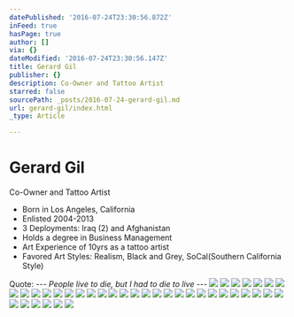 ```yaml
---
datePublished: '2016-07-24T23:30:56.872Z'
inFeed: true
hasPage: true
author: []
via: {}
dateModified: '2016-07-24T23:30:56.147Z'
title: Gerard Gil
publisher: {}
description: Co-Owner and Tattoo Artist
starred: false
sourcePath: _posts/2016-07-24-gerard-gil.md
url: gerard-gil/index.html
_type: Article

---
```

# Gerard Gil

Co-Owner and Tattoo Artist

* Born in Los Angeles, California
* Enlisted 2004-2013
* 3 Deployments: Iraq (2) and Afghanistan
* Holds a degree in Business Management
* Art Experience of 10yrs as a tattoo artist
* Favored Art Styles: Realism, Black and Grey, SoCal(Southern California Style)

Quote: _--- People live to die, but I had to die to live ---_
![](https://imgflo.herokuapp.com/graph/vahj1ThiexotieMo/01b16cc399428d95acbd8cc930d312dc/croprotate.jpg?cropheight=4032&cropwidth=3024&degrees=-90&input=https%3A%2F%2Fthe-grid-user-content.s3-us-west-2.amazonaws.com%2F77fe54f3-0669-47cd-9830-c60b3e01fb77.jpg&x=0&y=0)
![](https://the-grid-user-content.s3-us-west-2.amazonaws.com/04d171f9-5c08-4d60-a2d8-1472a0834c7a.jpg)
![](https://the-grid-user-content.s3-us-west-2.amazonaws.com/265a7bb0-12eb-4793-8b4e-d740dcfbec82.jpg)
![](https://imgflo.herokuapp.com/graph/vahj1ThiexotieMo/28daeadfb42e2aad22795294fc139043/croprotate.jpg?cropheight=4032&cropwidth=3024&degrees=-90&input=https%3A%2F%2Fthe-grid-user-content.s3-us-west-2.amazonaws.com%2Fd456ec52-cf40-447a-9652-a08ba016cde2.jpg&x=0&y=0)
![](https://the-grid-user-content.s3-us-west-2.amazonaws.com/51fd1adb-7ceb-492e-a8e0-d0ac007fd92a.jpg)
![](https://imgflo.herokuapp.com/graph/vahj1ThiexotieMo/0422f72b05c36cceef4a9d9c3f0dc184/croprotate.jpg?cropheight=4032&cropwidth=3024&degrees=-90&input=https%3A%2F%2Fthe-grid-user-content.s3-us-west-2.amazonaws.com%2F0a5c856b-8ab4-40ba-92a6-67740e8a0a27.jpg&x=0&y=0)
![](https://imgflo.herokuapp.com/graph/vahj1ThiexotieMo/ced9859e914b4304e73529e6e9028314/croprotate.jpg?cropheight=2297&cropwidth=3444&degrees=0&input=https%3A%2F%2Fthe-grid-user-content.s3-us-west-2.amazonaws.com%2F30c7d79a-77b6-4473-94c1-78d633d0f8d4.jpg&x=0&y=0)
![](https://imgflo.herokuapp.com/graph/vahj1ThiexotieMo/4445313d039451927938f74f66afeae9/croprotate.jpg?cropheight=4528&cropwidth=3210&degrees=0&input=https%3A%2F%2Fthe-grid-user-content.s3-us-west-2.amazonaws.com%2Fdd3f3f57-d104-4b8f-a21e-536797b9e7e7.jpg&x=0&y=0)
![](https://the-grid-user-content.s3-us-west-2.amazonaws.com/04cef5c7-5164-4a6b-93ce-6751bc323c0c.jpg)
![](https://the-grid-user-content.s3-us-west-2.amazonaws.com/50dbce4a-4543-4dd0-8515-8089fc262725.jpg)
![](https://the-grid-user-content.s3-us-west-2.amazonaws.com/94fcf968-601d-4772-bc3f-3e9946b9dbdd.jpg)
![](https://the-grid-user-content.s3-us-west-2.amazonaws.com/00227b49-a51c-41a5-a7b7-3167926d6b7a.jpg)
![](https://the-grid-user-content.s3-us-west-2.amazonaws.com/817dcb68-b8f7-44a7-9201-ef5251b93272.jpg)
![](https://the-grid-user-content.s3-us-west-2.amazonaws.com/7ab232a4-3b10-4b14-96f4-6115eda7cc78.jpg)
![](https://the-grid-user-content.s3-us-west-2.amazonaws.com/9b4bb147-3545-40d5-8821-d5cc33118693.jpg)
![](https://the-grid-user-content.s3-us-west-2.amazonaws.com/f2d74c46-19b0-4a0c-b90a-1c2168e42ab4.jpg)
![](https://imgflo.herokuapp.com/graph/vahj1ThiexotieMo/f7d7348cfd3a9dc22804715bb7737d66/croprotate.jpg?cropheight=2297&cropwidth=3444&degrees=0&input=https%3A%2F%2Fthe-grid-user-content.s3-us-west-2.amazonaws.com%2F1eb02127-d754-4409-a61a-13eaa3ed2f49.jpg&x=0&y=0)
![](https://the-grid-user-content.s3-us-west-2.amazonaws.com/fa5e04b0-780a-4544-b059-68abdd770dd2.jpg)
![](https://the-grid-user-content.s3-us-west-2.amazonaws.com/6d5b4235-6a89-4624-93e0-8b11bc4067cd.jpg)
![](https://the-grid-user-content.s3-us-west-2.amazonaws.com/7085fedf-1a46-49e3-8042-dd90b27f23b6.jpg)
![](https://the-grid-user-content.s3-us-west-2.amazonaws.com/b9f68206-f5ef-4c1c-8396-9fe6584c15f7.jpg)
![](https://the-grid-user-content.s3-us-west-2.amazonaws.com/e1c7de0a-6118-49a8-8206-98653981313f.jpg)
![](https://the-grid-user-content.s3-us-west-2.amazonaws.com/2f308d4c-8962-4fe7-bcc3-d1adb194ed33.jpg)
![](https://the-grid-user-content.s3-us-west-2.amazonaws.com/cb210f00-96a2-49e1-854a-981d98b8e57d.jpg)
![](https://the-grid-user-content.s3-us-west-2.amazonaws.com/8c26ef32-2afa-4745-a8cd-c3ae3a1bf056.jpg)
![](https://the-grid-user-content.s3-us-west-2.amazonaws.com/1bae48d1-5399-4bd1-bc9a-50d8bde68e3e.jpg)
![](https://the-grid-user-content.s3-us-west-2.amazonaws.com/df60b817-3bb1-4c5a-ab45-3fe78af5d39e.jpg)
![](https://the-grid-user-content.s3-us-west-2.amazonaws.com/1b8cb18b-1982-494a-8577-14a6cb6f2f6d.jpg)
![](https://the-grid-user-content.s3-us-west-2.amazonaws.com/38bc2c20-34f4-43f5-80ca-4814dd1f8bcf.jpg)
![](https://the-grid-user-content.s3-us-west-2.amazonaws.com/8b97f376-9e42-48f3-b080-6f8f9d65c381.jpg)
![](https://the-grid-user-content.s3-us-west-2.amazonaws.com/7f5cd58f-de0e-4155-92a7-5a9b1f732f57.jpg)
![](https://imgflo.herokuapp.com/graph/vahj1ThiexotieMo/0d01ad99dbd956ccad39f7616d56843e/croprotate.jpg?cropheight=3264&cropwidth=2448&degrees=-90&input=https%3A%2F%2Fthe-grid-user-content.s3-us-west-2.amazonaws.com%2F4140664e-44c4-4247-bac0-0b030556a791.jpg&x=0&y=0)
![](https://the-grid-user-content.s3-us-west-2.amazonaws.com/cdf5e532-9e4a-4f69-83ed-1a80af33649a.jpg)
![](https://imgflo.herokuapp.com/graph/vahj1ThiexotieMo/7e5710b4b984793be13d10bf5282a60a/croprotate.jpg?cropheight=968&cropwidth=968&degrees=0&input=https%3A%2F%2Fthe-grid-user-content.s3-us-west-2.amazonaws.com%2Fabb59aef-11d6-451f-a14e-112d30fd95fb.jpg&x=16&y=16)
![](https://imgflo.herokuapp.com/graph/vahj1ThiexotieMo/417a6427b46abc02b918a5e8f4b393e3/croprotate.jpg?cropheight=4032&cropwidth=3024&degrees=-90&input=https%3A%2F%2Fthe-grid-user-content.s3-us-west-2.amazonaws.com%2F86831407-fd85-4cff-8785-5211eb7e34a6.jpg&x=0&y=0)
![](https://imgflo.herokuapp.com/graph/vahj1ThiexotieMo/ad1e65ac9603887b2c6d6353584bbabb/croprotate.jpg?cropheight=4032&cropwidth=3024&degrees=-90&input=https%3A%2F%2Fthe-grid-user-content.s3-us-west-2.amazonaws.com%2Fce82d3d5-0c27-45ca-a199-4607fef0c61f.jpg&x=0&y=0)
![](https://the-grid-user-content.s3-us-west-2.amazonaws.com/d11f3adc-4add-4158-bdb7-56c27054330c.jpg)
![](https://the-grid-user-content.s3-us-west-2.amazonaws.com/593c7337-ab04-4656-afdd-33aca5398e1c.jpg)